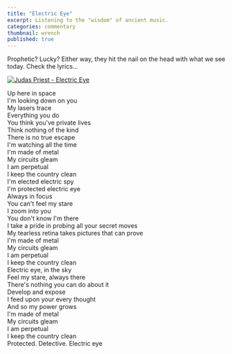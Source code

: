 ```yaml
---
title: "Electric Eye"
excerpt: Listening to the "wisdom" of ancient music. 
categories: commentary
thumbnail: wrench
published: true
---
```

Prophetic? Lucky? Either way, they hit the nail on the head with what we see today. Check the lyrics...

[![Judas Priest - Electric Eye](https://img.youtube.com/vi/EQ96oEwYrE8/0.jpg)](https://www.youtube.com/watch?v=EQ96oEwYrE8)

Up here in space<br>
I'm looking down on you<br>
My lasers trace<br>
Everything you do<br>
You think you've private lives<br>
Think nothing of the kind<br>
There is no true escape<br>
I'm watching all the time<br>
I'm made of metal<br>
My circuits gleam<br>
I am perpetual<br>
I keep the country clean<br>
I'm elected electric spy<br>
I'm protected electric eye<br>
Always in focus<br>
You can't feel my stare<br>
I zoom into you<br>
You don't know I'm there<br>
I take a pride in probing all your secret moves<br>
My tearless retina takes pictures that can prove<br>
I'm made of metal<br>
My circuits gleam<br>
I am perpetual<br>
I keep the country clean<br>
Electric eye, in the sky<br>
Feel my stare, always there<br>
There's nothing you can do about it<br>
Develop and expose<br>
I feed upon your every thought<br>
And so my power grows<br>
I'm made of metal<br>
My circuits gleam<br>
I am perpetual<br>
I keep the country clean<br>
Protected. Detective. Electric eye<br>
